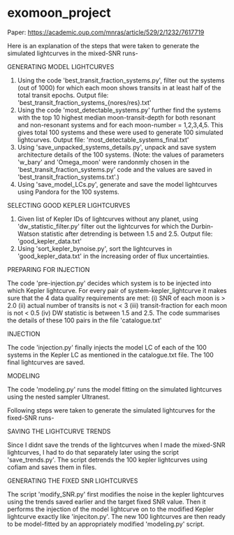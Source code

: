 # exomoon_project

Paper: https://academic.oup.com/mnras/article/529/2/1232/7617719

Here is an explanation of the steps that were taken to generate the simulated lightcurves in the mixed-SNR runs-


GENERATING MODEL LIGHTCURVES

1) Using the code 'best_transit_fraction_systems.py', filter out the systems (out of 1000) for which each moon shows transits in at least half of the total transit epochs. Output file: 'best_transit_fraction_systems_{nores/res}.txt'
2) Using the code 'most_detectable_systems.py' further find the systems with the top 10 highest median moon-transit-depth for both resonant and non-resonant systems and for each moon-number = 1,2,3,4,5. This gives total 100 systems and these were used to generate 100 simulated lightcurves. Output file: 'most_detectable_systems_final.txt'
3) Using 'save_unpacked_systems_details.py', unpack and save system architecture details of the 100 systems. (Note: the values of parameters 'w_bary' and 'Omega_moon' were randonmly chosen in the 'best_transit_fraction_systems.py' code and the values are saved in 'best_transit_fraction_systems.txt'.)
4) Using 'save_model_LCs.py', generate and save the model lightcurves using Pandora for the 100 systems. 


SELECTING GOOD KEPLER LIGHTCURVES

1) Given list of Kepler IDs of lightcurves without any planet, using 'dw_statistic_filter.py' filter out the lightcurves for which the Durbin-Watson statistic after detrending is between 1.5 and 2.5. Output file: 'good_kepler_data.txt'
2) Using 'sort_kepler_bynoise.py', sort the lightcurves in 'good_kepler_data.txt' in the increasing order of flux uncertainties.


PREPARING FOR INJECTION 

The code 'pre-injection.py' decides which system is to be injected into which Kepler lightcurve. For every pair of system-kepler_lightcurve it makes sure that the 4 data quality requirements are met: (i) SNR of each moon is > 2.0 (ii) actual number of transits is not < 3 (iii) transit-fraction for each moon is not < 0.5 (iv) DW statistic is between 1.5 and 2.5. The code summarises the details of these 100 pairs in the file 'catalogue.txt'

INJECTION

The code 'injection.py' finally injects the model LC of each of the 100 systems in the Kepler LC as mentioned in the catalogue.txt file. The 100 final lightcurves are saved.

MODELING

The code 'modeling.py' runs the model fitting on the simulated lightcurves using the nested sampler Ultranest. 


Following steps were taken to generate the simulated lightcurves for the fixed-SNR runs-


SAVING THE LIGHTCURVE TRENDS

Since I didnt save the trends of the lightcurves when I made the mixed-SNR lightcurves, I had to do that separately later using the script 'save_trends.py'. The script detrends the 100 kepler lightcurves using cofiam and saves them in files.

GENERATING THE FIXED SNR LIGHTCURVES

The script 'modify_SNR.py' first modifies the noise in the kepler lightcurves using the trends saved earlier and the target fixed SNR value. Then it performs the injection of the model lightcurve on to the modified Kepler lightcurve exactly like 'injeciton.py'. The new 100 lightcurves are then ready to be model-fitted by an appropriately modified 'modeling.py' script. 

